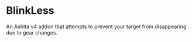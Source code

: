 # BlinkLess
An Ashita v4 addon that attempts to prevent your target from disappearing due to gear changes.
